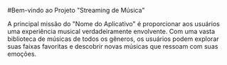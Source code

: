 #Bem-vindo ao Projeto "Streaming de Música"

A principal missão do "Nome do Aplicativo" é proporcionar aos usuários uma experiência musical verdadeiramente envolvente. Com uma vasta biblioteca de músicas de todos os gêneros, os usuários podem explorar suas faixas favoritas e descobrir novas músicas que ressoam com suas emoções.
